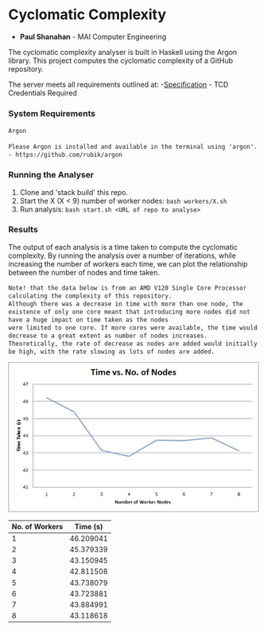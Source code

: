 # Cyclomatic Complexity
- **Paul Shanahan** - MAI Computer Engineering

The cyclomatic complexity analyser is built in Haskell using the Argon library. This project computes the cyclomatic complexity of a GitHub repository.


The server meets all requirements outlined at:
-[Specification](https://www.scss.tcd.ie/Stephen.Barrett/teaching/CS4400/index.html) - TCD Credentials Required


### System Requirements
```
Argon

Please Argon is installed and available in the terminal using 'argon'.
- https://github.com/rubik/argon

```

### Running the Analyser

1. Clone and 'stack build' this repo.
2. Start the X (X < 9) number of worker nodes: `bash workers/X.sh`
3. Run analysis: `bash start.sh <URL of repo to analyse>`


### Results
The output of each analysis is a time taken to compute the cyclomatic complexity. By running the analysis over a number of iterations,
while increasing the number of workers each time, we can plot the relationship between the number of nodes and time taken.
```
Note! that the data below is from an AMD V120 Single Core Processor calculating the complexity of this repository.
Although there was a decrease in time with more than one node, the existence of only one core meant that introducing more nodes did not have a huge impact on time taken as the nodes
were limited to one core. If more cores were available, the time would decrease to a great extent as number of nodes increases.
Theoretically, the rate of decrease as nodes are added would initially be high, with the rate slowing as lots of nodes are added.
```

![Results](Results_Chart.png)


| No. of Workers | Time (s) |
| ------------- | --------- |
| 1 | 46.209041 |
| 2 | 45.379339 |
| 3 | 43.150945 |
| 4 | 42.811508 |
| 5 | 43.738079 |
| 6 | 43.723881 |
| 7 | 43.884991 |
| 8 | 43.118618 |

